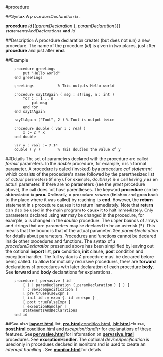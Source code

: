 
#procedure

##Syntax
A _procedureDeclaration_ is:

**procedure** _id_ [(_paramDeclaration_ {, _paramDeclaration_ })]
_statementsAndDeclarations_
**end** _id_




##Description
A procedure declaration creates (but does not run) a new procedure. The name of the procedure (_id_) is given in two places, just after **procedure** and just after **end**.



##Example



        procedure greetings
            put "Hello world"
        end greetings
        
        greetings           % This outputs Hello world
        
        procedure sayItAgain ( msg : string, n : int )
            for i : 1 .. n
                put msg
            end for
        end sayItAgain
        
        sayItAgain ("Toot", 2 ) % Toot is output twice
        
        procedure double ( var x : real )
            x := 2 * x
        end double
        
        var y : real := 3.14
        double ( y )        % This doubles the value of y
##Details
The set of parameters declared with the procedure are called _formal_ parameters. In the _double_ procedure, for example, _x_ is a formal parameter. A procedure is called (invoked) by a procedure _call statement_ which consists of the procedure's name followed by the parenthesized list of _actual_ parameters (if any). For example, _double_(_y_) is a call having _y_ as an actual parameter. If there are no parameters (see the _greet_ procedure above), the call does not have parentheses. The keyword **procedure** can be abbreviated to **proc**.
Ordinarily, a procedure _returns_ (finishes and goes back to the place where it was called) by reaching its **end**. However, the **return** statement in a procedure causes it to return immediately. Note that **return** can also be used in the main program to cause it to halt immediately.
Only parameters declared using **var** may be changed in the procedure, for example, _x_ is changed in the _double_ procedure. The upper bounds of arrays and strings that are parameters may be declared to be an asterisk (__*__). This means that the bound is that of the actual parameter. See _paramDeclaration_ for details about parameters.
Procedures and functions cannot be declared inside other procedures and functions.
The syntax of a _procedureDeclaration_ presented above has been simplified by leaving out the optional **import** list, **pre** condition, **init** clause, **post** condition and exception handler. The full syntax is
A procedure must be declared before being called. To allow for mutually recursive procedures, there are **forward** declarations of procedures with later declaration of each procedure **body**. See **forward** and **body** declarations for explanations.


        procedure [ pervasive ] id
            [ ( [ paramDeclaration {,paramDeclaration } ] ) ]
            [ : deviceSpecification ]
            [ pre trueFalseExpn ]
            [ init id := expn {, id := expn } ]
            [ post trueFalseExpn ]
            [ exceptionHandler ]
            statementsAndDeclarations
        end id
##See also
**[import.html](import)** list, **[pre.html](pre)** [condition.html](condition), **[init.html](init)** clause, **[post.html](post)** [condition.html](condition) and _exceptionHandler_ for explanations of these features. See **[pervasive.html](pervasive)** for information on **[pervasive.html](pervasive)** procedures. See **exceptionHandler**. The optional _deviceSpecification_ is used only in procedures declared in monitors and is used to create an _interrupt handling [](procedure)_. See **[monitor.html](monitor)** for details.


